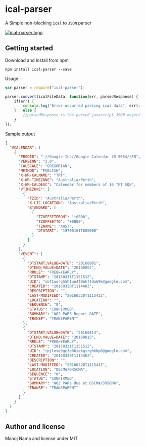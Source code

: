 # ical-parser
A Simple non-blocking `ical` to `JSON` parser

[![ical-parser logo](https://res.cloudinary.com/djvymo9lw/image/upload/q_60/ical-parser.png)](https://www.npmjs.com/package/ical-parser)


## Getting started
Download and install from npm
```
npm install ical-parser --save
```

Usage
``` javascript
var parser = require("ical-parser");

parser.convert(icalFileData, function(err, parsedResponse) {
	if(err) {
		console.log("Error occurred parsing ical data", err);
	}	else {
		//parsedResponse is the parsed javascript JSON object
	}
});
```

Sample output
``` json
{
  "VCALENDAR": [
    {
      "PRODID": "-//Google Inc//Google Calendar 70.9054//EN",
      "VERSION": "2.0",
      "CALSCALE": "GREGORIAN",
      "METHOD": "PUBLISH",
      "X-WR-CALNAME": "TPT",
      "X-WR-TIMEZONE": "Australia/Perth",
      "X-WR-CALDESC": "Calendar for members of 10 TPT SQN",
      "VTIMEZONE": [
        {
          "TZID": "Australia/Perth",
          "X-LIC-LOCATION": "Australia/Perth",
          "STANDARD": [
            {
              "TZOFFSETFROM": "+0800",
              "TZOFFSETTO": "+0800",
              "TZNAME": "AWST",
              "DTSTART": "19700101T000000"
            }
          ]
        }
      ],
      "VEVENT": [
        {
          "DTSTART;VALUE=DATE": "20160801",
          "DTEND;VALUE=DATE": "20160802",
          "RRULE": "FREQ=YEARLY",
          "DTSTAMP": "20160331T115151Z",
          "UID": "vbf1uorqh5h1uo4f0ak7tdu69k@google.com",
          "CREATED": "20160320T111440Z",
          "DESCRIPTION": "",
          "LAST-MODIFIED": "20160320T111543Z",
          "LOCATION": "",
          "SEQUENCE": "0",
          "STATUS": "CONFIRMED",
          "SUMMARY": "WO2 PARS Report DATE",
          "TRANSP": "TRANSPARENT"
        },
        {
          "DTSTART;VALUE=DATE": "20160814",
          "DTEND;VALUE=DATE": "20160815",
          "RRULE": "FREQ=YEARLY",
          "DTSTAMP": "20160331T115151Z",
          "UID": "rpjlesq0gc3e86iekqirgh6bp0@google.com",
          "CREATED": "20160320T111440Z",
          "DESCRIPTION": "",
          "LAST-MODIFIED": "20160320T111543Z",
          "LOCATION": "DSCMA/DRSCMA",
          "SEQUENCE": "0",
          "STATUS": "CONFIRMED",
          "SUMMARY": "WO2 PARs due at DSCMA/DRSCMA",
          "TRANSP": "TRANSPARENT"
        }
      ]
    }
  ]
}    
```

Author and license
---
Manoj Nama and license under MIT